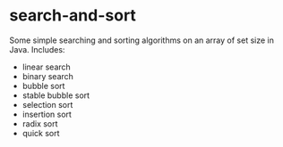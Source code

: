 # search-and-sort
Some simple searching and sorting algorithms on an array of set size in Java. Includes:
- linear search
- binary search
- bubble sort
- stable bubble sort
- selection sort
- insertion sort
- radix sort
- quick sort
